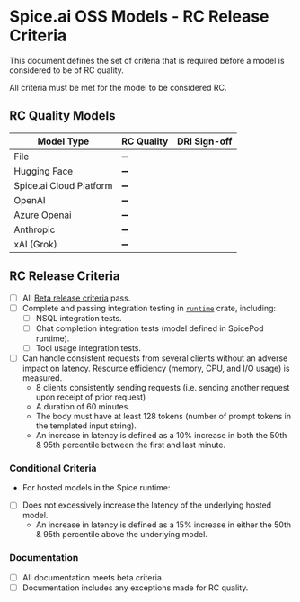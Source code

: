 # Spice.ai OSS Models - RC Release Criteria

This document defines the set of criteria that is required before a model is considered to be of RC quality.

All criteria must be met for the model to be considered RC.

## RC Quality Models

|     Model Type          | RC Quality | DRI Sign-off |
| ----------------------- | ---------- | ------------ |
| File                    | ➖         |              |
| Hugging Face            | ➖         |              |
| Spice.ai Cloud Platform | ➖         |              |
| OpenAI                  | ➖         |              |
| Azure Openai            | ➖         |              |
| Anthropic               | ➖         |              |
| xAI (Grok)              | ➖         |              |

## RC Release Criteria

- [ ] All [Beta release criteria](./beta.md) pass.
- [ ] Complete and passing integration testing in [`runtime`](https://github.com/spiceai/spiceai/blob/trunk/crates/runtime/tests/models) crate, including:
  - [ ] NSQL integration tests.
  - [ ] Chat completion integration tests (model defined in SpicePod runtime).
  - [ ] Tool usage integration tests.
- [ ] Can handle consistent requests from several clients without an adverse impact on latency. Resource efficiency (memory, CPU, and I/O usage) is measured.
  - 8 clients consistently sending requests (i.e. sending another request upon receipt of prior request)
  - A duration of 60 minutes.
  - The body must have at least 128 tokens (number of prompt tokens in the templated input string).
  - An increase in latency is defined as a 10% increase in both the 50th & 95th percentile between the first and last minute.

### Conditional Criteria
- For hosted models in the Spice runtime:
 - [ ] Does not excessively increase the latency of the underlying hosted model.
   - An increase in latency is defined as a 15% increase in either the 50th & 95th percentile above the underlying model.

### Documentation

- [ ] All documentation meets beta criteria.
- [ ] Documentation includes any exceptions made for RC quality.
